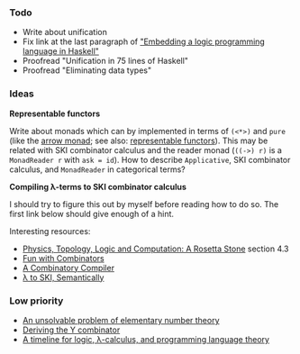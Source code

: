 ### Todo

- Write about unification
- Fix link at the last paragraph of ["Embedding a logic programming language in Haskell"][6]
- Proofread "Unification in 75 lines of Haskell"
- Proofread "Eliminating data types"

### Ideas

**Representable functors**

Write about monads which can by implemented in terms of `(<*>)` and `pure` (like the [arrow monad][1]; see also: [representable functors][2]). This may be related with SKI combinator calculus and the reader monad (`((->) r)` is a `MonadReader r` with `ask = id`). How to describe `Applicative`, SKI combinator calculus, and `MonadReader` in categorical terms?

**Compiling λ-terms to SKI combinator calculus**

I should try to figure this out by myself before reading how to do so. The first link below should give enough of a hint.

Interesting resources:
- [Physics, Topology, Logic and Computation: A Rosetta Stone][7] section 4.3
- [Fun with Combinators][9]
- [A Combinatory Compiler][8]
- [λ to SKI, Semantically][10]

### Low priority
- [An unsolvable problem of elementary number theory][3]
- [Deriving the Y combinator][4]
- [A timeline for logic, λ-calculus, and programming language theory][5]

[1]: https://pedrominicz.github.io/arrow
[2]: https://funprog.zulipchat.com/#narrow/stream/201385-Haskell/topic/Arrow.20monad.20and.20SK.20calculus/near/212781408
[3]: https://www.ics.uci.edu/~lopes/teaching/inf212W12/readings/church.pdf
[4]: https://homes.cs.washington.edu/~sorawee/en/blog/2017/10-05-deriving-Y.html
[5]: http://fm.csl.sri.com/SSFT15/Timeline.pages.pdf
[6]: https://pedrominicz.github.io/logic
[7]: https://arxiv.org/pdf/0903.0340.pdf
[8]: http://www-cs-students.stanford.edu/~blynn/lambda/sk.html
[9]: https://doisinkidney.com/posts/2020-10-17-ski.html
[10]: http://okmij.org/ftp/tagless-final/ski.pdf
